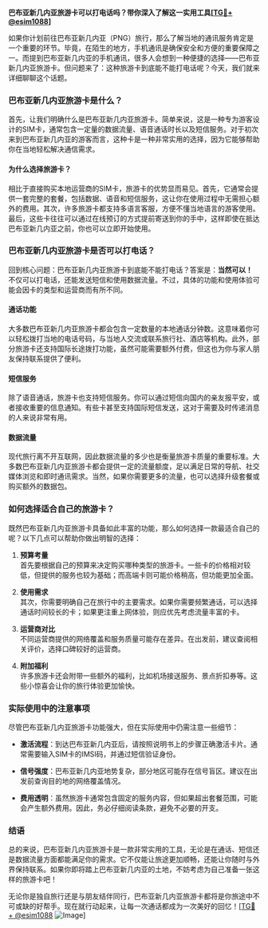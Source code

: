 **巴布亚新几内亚旅游卡可以打电话吗？带你深入了解这一实用工具[[TG💪+ @esim1088](https://t.me/s/esim1088)]**

如果你计划前往巴布亚新几内亚（PNG）旅行，那么了解当地的通讯服务肯定是一个重要的环节。毕竟，在陌生的地方，手机通讯是确保安全和方便的重要保障之一。而提到巴布亚新几内亚的手机通讯，很多人会想到一种便捷的选择——巴布亚新几内亚旅游卡。但问题来了：这种旅游卡到底能不能打电话呢？今天，我们就来详细聊聊这个话题。

### 巴布亚新几内亚旅游卡是什么？

首先，让我们明确什么是巴布亚新几内亚旅游卡。简单来说，这是一种专为游客设计的SIM卡，通常包含一定量的数据流量、语音通话时长以及短信服务。对于初次来到巴布亚新几内亚的游客而言，这种卡是一种非常实用的选择，因为它能够帮助你在当地轻松解决通信需求。

#### 为什么选择旅游卡？

相比于直接购买本地运营商的SIM卡，旅游卡的优势显而易见。首先，它通常会提供一套完整的套餐，包括数据、语音和短信服务，这让你在使用过程中无需担心额外的费用。其次，许多旅游卡都支持多语言客服，方便不懂当地语言的游客使用。最后，这些卡往往可以通过在线预订的方式提前寄送到你的手中，这样即使在抵达巴布亚新几内亚之前，你也可以立即开始使用。

### 巴布亚新几内亚旅游卡是否可以打电话？

回到核心问题：巴布亚新几内亚旅游卡到底能不能打电话？答案是：**当然可以！** 不仅可以打电话，还能发送短信和使用数据流量。不过，具体的功能和使用体验可能会因卡的类型和运营商而有所不同。

#### 通话功能

大多数巴布亚新几内亚旅游卡都会包含一定数量的本地通话分钟数。这意味着你可以轻松拨打当地的电话号码，与当地人交流或联系旅行社、酒店等机构。此外，部分旅游卡还支持国际长途拨打功能，虽然可能需要额外付费，但这也为你与家人朋友保持联系提供了便利。

#### 短信服务

除了语音通话，旅游卡也支持短信服务。你可以通过短信向国内的亲友报平安，或者接收重要的信息通知。有些卡甚至支持国际短信发送，这对于需要及时传递消息的人来说非常有用。

#### 数据流量

现代旅行离不开互联网，因此数据流量的多少也是衡量旅游卡质量的重要标准。大多数巴布亚新几内亚旅游卡都会提供一定的流量额度，足以满足日常的导航、社交媒体浏览和即时通讯需求。当然，如果你需要更多的流量，也可以选择升级套餐或购买额外的数据包。

### 如何选择适合自己的旅游卡？

既然巴布亚新几内亚旅游卡具备如此丰富的功能，那么如何选择一款最适合自己的呢？以下几点可以帮助你做出明智的选择：

1. **预算考量**  
   首先要根据自己的预算来决定购买哪种类型的旅游卡。一些卡的价格相对较低，但提供的服务也较为基础；而高端卡则可能价格稍高，但功能更加全面。

2. **使用需求**  
   其次，你需要明确自己在旅行中的主要需求。如果你需要频繁通话，可以选择通话时间较长的卡；如果更注重上网体验，则应优先考虑流量丰富的卡。

3. **运营商对比**  
   不同运营商提供的网络覆盖和服务质量可能存在差异。在出发前，建议查阅相关评价，选择口碑较好的运营商。

4. **附加福利**  
   许多旅游卡还会附带一些额外的福利，比如机场接送服务、景点折扣券等。这些小惊喜会让你的旅行体验更加愉快。

### 实际使用中的注意事项

尽管巴布亚新几内亚旅游卡功能强大，但在实际使用中仍需注意一些细节：

- **激活流程**：到达巴布亚新几内亚后，请按照说明书上的步骤正确激活卡片。通常需要输入SIM卡的IMSI码，并通过短信验证身份。
  
- **信号强度**：巴布亚新几内亚地势复杂，部分地区可能存在信号盲区。建议在出发前查询目的地的网络覆盖情况。

- **费用透明**：虽然旅游卡通常包含固定的服务内容，但如果超出套餐范围，可能会产生额外费用。因此，务必仔细阅读条款，避免不必要的开支。

### 结语

总的来说，巴布亚新几内亚旅游卡是一款非常实用的工具，无论是在通话、短信还是数据流量方面都能满足你的需求。它不仅能让旅途更加顺畅，还能让你随时与外界保持联系。如果你即将踏上巴布亚新几内亚的土地，不妨考虑为自己准备一张这样的旅游卡吧！

无论你是独自旅行还是与朋友结伴同行，巴布亚新几内亚旅游卡都将是你旅途中不可或缺的好帮手。现在就行动起来，让每一次通话都成为一次美好的回忆！[[TG💪+ @esim1088](https://t.me/s/esim1088) ![Image](https://i.postimg.cc/4NQfJmqS/Snipaste-2025-05-13-00-14-12.png)]